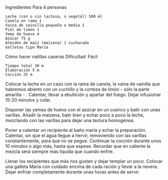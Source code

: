 
Ingredientes
Para 4 personas

    Leche (con o sin lactosa, o vegetal) 500 ml
    Canela en rama 1
    Vaina de vainilla pequeña o media 1
    Piel de limón 1
    Yema de huevo 4
    Azúcar 75 g
    Almidón de maíz (maizena) 1 cucharada
    Galletas tipo María

Cómo hacer natillas caseras
Dificultad: Fácil

    Tiempo total 30 m
    Elaboración 5 m
    Cocción 25 m

Colocar la leche en un cazo con la rama de canela, la vaina de vainilla que habremos abierto con un cuchillo y la corteza de limón - sólo la parte amarilla - . Calentar, llevar a ebullición y apartar del fuego. Dejar infusionar 15-20 minutos y colar.

Disponer las yemas de huevo con el azúcar en un cuenco y batir con unas varillas. Añadir la maizena, batir bien y echar poco a poco la leche, mezclando con las varillas para dejar una textura homogénea.

Poner a calentar un recipiente al baño maría y echar la preparación. Calentar, sin que el agua llegue a hervir, removiendo con las varillas constantemente, para que no se pegue. Continuar la cocción durante unos 10 minutos o algo más, hasta que espese. Recordar que en caliente la mezcla será siempre más líquida que cuando enfríe.

Llenar los recipientes que más nos gusten y dejar templar un poco. Colocar una galleta María con cuidado encima de cada ración y llevar a la nevera. Dejar enfriar completamente durante unas horas antes de servir.